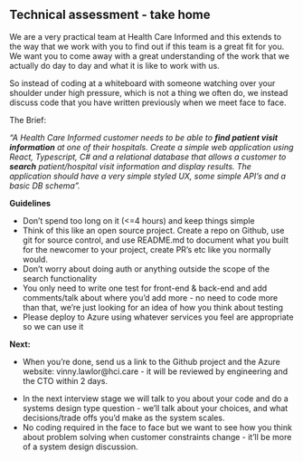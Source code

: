 ## Technical assessment - take home 

We are a very practical team at Health Care Informed and this extends to the way that we work with you to find out if this team is a great fit for you. We want you to come away with a great understanding of the work that we actually do day to day and what it is like to work with us. 

So instead of coding at a whiteboard with someone watching over your shoulder under high pressure, which is not a thing we often do, we instead discuss code that you have written previously when we meet face to face.

The Brief:

_“A Health Care Informed customer needs to be able to_ **_find patient visit information_** _at one of their hospitals. Create a simple web application using React, Typescript, C# and a relational database that allows a customer to_ **_search_** _patient/hospital visit information and display results. The application should have a very simple styled UX, some simple API’s and a basic DB schema”._

**Guidelines**

- Don’t spend too long on it (<=4 hours) and keep things simple
- Think of this like an open source project. Create a repo on Github, use git for source control, and use README.md to document what you built for the newcomer to your project, create PR’s etc like you normally would.
- Don’t worry about doing auth or anything outside the scope of the search functionality
- You only need to write one test for front-end & back-end and add comments/talk about where you’d add more - no need to code more than that, we’re just looking for an idea of how you think about testing
- Please deploy to Azure using whatever services you feel are appropriate so we can use it

**Next:** 

- When you’re done, send us a link to the Github project and the Azure website: vinny.lawlor\@hci.care - it will be reviewed by engineering and the CTO within 2 days.

<!---->

- In the next interview stage we will talk to you about your code and do a systems design type question - we’ll talk about your choices, and what decisions/trade offs you’d make as the system scales.
- No coding required in the face to face but we want to see how you think about problem solving when customer constraints change - it’ll be more of a system design discussion.
